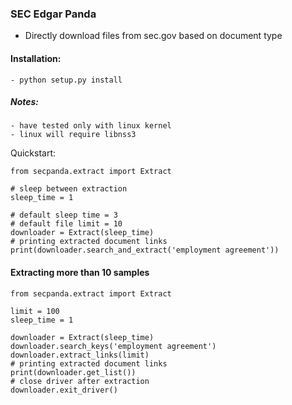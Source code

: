 ### SEC Edgar Panda

- Directly download files from sec.gov based on document type

#### Installation: 
    - python setup.py install
    
##### Notes:
    - have tested only with linux kernel
    - linux will require libnss3 

Quickstart:

```
from secpanda.extract import Extract

# sleep between extraction
sleep_time = 1

# default sleep time = 3
# default file limit = 10
downloader = Extract(sleep_time)
# printing extracted document links
print(downloader.search_and_extract('employment agreement'))

```

#### Extracting more than 10 samples
    
```
from secpanda.extract import Extract

limit = 100
sleep_time = 1

downloader = Extract(sleep_time)
downloader.search_keys('employment agreement')
downloader.extract_links(limit)
# printing extracted document links
print(downloader.get_list())
# close driver after extraction
downloader.exit_driver()

``` 


